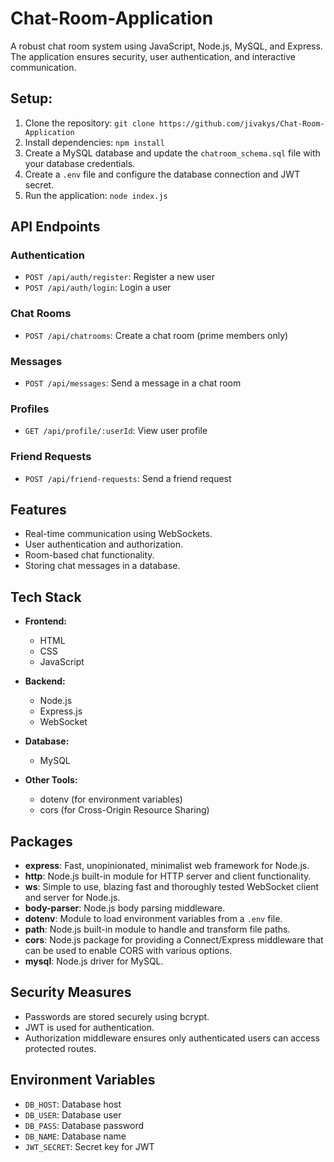 # Chat-Room-Application

A robust chat room system using JavaScript, Node.js, MySQL, and Express. The application ensures security, user authentication, and interactive communication.

## Setup:

1. Clone the repository: `git clone https://github.com/jivakys/Chat-Room-Application`
2. Install dependencies: `npm install`
3. Create a MySQL database and update the `chatroom_schema.sql` file with your database credentials.
4. Create a `.env` file and configure the database connection and JWT secret.
5. Run the application: `node index.js`

## API Endpoints
### Authentication
- `POST /api/auth/register`: Register a new user
- `POST /api/auth/login`: Login a user

### Chat Rooms
- `POST /api/chatrooms`: Create a chat room (prime members only)

### Messages
- `POST /api/messages`: Send a message in a chat room

### Profiles
- `GET /api/profile/:userId`: View user profile

### Friend Requests
- `POST /api/friend-requests`: Send a friend request


## Features

- Real-time communication using WebSockets.
- User authentication and authorization.
- Room-based chat functionality.
- Storing chat messages in a database.

## Tech Stack

- **Frontend:**
  - HTML
  - CSS
  - JavaScript

- **Backend:**
  - Node.js
  - Express.js
  - WebSocket

- **Database:**
  - MySQL

- **Other Tools:**
  - dotenv (for environment variables)
  - cors (for Cross-Origin Resource Sharing)

## Packages

- **express**: Fast, unopinionated, minimalist web framework for Node.js.
- **http**: Node.js built-in module for HTTP server and client functionality.
- **ws**: Simple to use, blazing fast and thoroughly tested WebSocket client and server for Node.js.
- **body-parser**: Node.js body parsing middleware.
- **dotenv**: Module to load environment variables from a `.env` file.
- **path**: Node.js built-in module to handle and transform file paths.
- **cors**: Node.js package for providing a Connect/Express middleware that can be used to enable CORS with various options.
- **mysql**: Node.js driver for MySQL.


## Security Measures

- Passwords are stored securely using bcrypt.
- JWT is used for authentication.
- Authorization middleware ensures only authenticated users can access protected routes.

## Environment Variables
- `DB_HOST`: Database host
- `DB_USER`: Database user
- `DB_PASS`: Database password
- `DB_NAME`: Database name
- `JWT_SECRET`: Secret key for JWT


